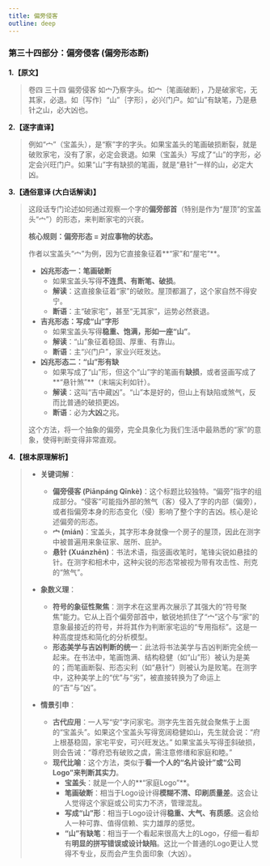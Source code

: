 ```yaml
---
title: 偏旁侵客
outline: deep
---
```

  
### **第三十四部分：偏旁侵客 (偏旁形态断)**

**1.【原文】**
> 卷四 三十四 偏旁侵客
> 如宀乃察字头。如宀｛笔画破断｝，乃是破家宅，无其家，必退。如｛写作｝“山”｛字形｝，必兴门户。如“山”有缺笔，乃是悬针之山，必大凶也。

**2.【逐字直译】**
> 例如“宀”（宝盖头），是“察”字的字头。如果宝盖头的笔画破损断裂，就是破败家宅，没有了家，必定会衰退。如果（宝盖头）写成了“山”的字形，必定会兴旺门户。如果“山”字有缺损的笔画，就是“悬针”一样的山，必定大凶。

**3.【通俗意译 (大白话解读)】**
> 这段话专门论述如何通过观察一个字的**偏旁部首**（特别是作为“屋顶”的宝盖头“宀”）的形态，来判断家宅的兴衰。
> 
> **核心规则：偏旁形态 = 对应事物的状态。**
> 
> 作者以宝盖头“宀”为例，因为它直接象征着**“家”和“屋宅”**。
> 
> *   **凶兆形态一：笔画破断**
>     *   如果宝盖头写得**不连贯、有断笔、破损**。
>     *   **解读**：这直接象征着“家”的破败。屋顶都漏了，这个家自然不得安宁。
>     *   **断语**：主“破家宅”，甚至“无其家”，运势必然衰退。
> *   **吉兆形态：写成“山”字形**
>     *   如果宝盖头写得**稳重、饱满，形如一座“山”**。
>     *   **解读**：“山”象征着稳固、厚重、有靠山。
>     *   **断语**：主“兴门户”，家业兴旺发达。
> *   **凶兆形态二：“山”形有缺**
>     *   如果写成了“山”形，但这个“山”字的笔画有**缺损**，或者竖画写成了**“悬针煞”**（末端尖利如针）。
>     *   **解读**：这叫“吉中藏凶”。“山”本是好的，但山上有缺陷或煞气，反而比普通的破损更凶。
>     *   **断语**：必为**大凶**之兆。
> 
> 这个方法，将一个抽象的偏旁，完全具象化为我们生活中最熟悉的“家”的意象，使得判断变得非常直观。

**4.【根本原理解析】**
> *   **关键词解**：
>     *   **偏旁侵客 (Piānpáng Qīnkè)**：这个标题比较独特。“偏旁”指字的组成部分。“侵客”可能指外部的煞气（客）侵入了字的内部（偏旁），或者指偏旁本身的形态变化（侵）影响了整个字的吉凶。核心是论述偏旁的形态。
>     *   **宀 (mián)**：宝盖头，其字形本身就像一个房子的屋顶，因此在测字中被普遍用来象征家、居所、庇护。
>     *   **悬针 (Xuánzhēn)**：书法术语，指竖画收笔时，笔锋尖锐如悬挂的针。在测字和相术中，这种尖锐的形态常被视为带有攻击性、刑克的“煞气”。
> 
> *   **象数义理**：
>     *   **符号的象征性聚焦**：测字术在这里再次展示了其强大的“符号聚焦”能力。它从上百个偏旁部首中，敏锐地抓住了“宀”这个与“家”的意象最接近的符号，并将其作为判断家宅运的“专用指标”。这是一种高度提炼和简化的分析模型。
>     *   **形态美学与吉凶判断的统一**：此法将书法美学与吉凶判断完全统一起来。在书法中，笔画饱满、结构稳健（如“山”形）被认为是美的；而笔画断裂、形态尖利（如“悬针”）则被认为是败笔。在测字中，这种美学上的“优”与“劣”，被直接转换为了命运上的“吉”与“凶”。
> 
> *   **情景引申**：
>     *   **古代应用**：一人写“安”字问家宅。测字先生首先就会聚焦于上面的“宝盖头”。如果这个宝盖头写得宽阔稳健如山，先生就会说：“府上根基稳固，家宅平安，可兴旺发达。” 如果宝盖头写得歪斜破损，则会告诫：“尊府恐有破败之虞，需注意修缮和家庭和睦。”
>     *   **现代比喻**：这个方法，类似于**看一个人的“名片设计”或“公司Logo”来判断其实力**。
>         *   **宝盖头**：就是一个人的**“家庭Logo”**。
>         *   **笔画破断**：相当于Logo设计得**模糊不清、印刷质量差**。这会让人觉得这个家庭或公司实力不济，管理混乱。
>         *   **写成“山”形**：相当于Logo设计得**稳重、大气、有质感**。这会给人一种可靠、值得信赖、实力雄厚的感觉。
>         *   **“山”有缺笔**：相当于一个看起来很高大上的Logo，仔细一看却有**明显的拼写错误或设计缺陷**。这比一个普通的Logo更让人觉得不专业，反而会产生负面印象（大凶）。
